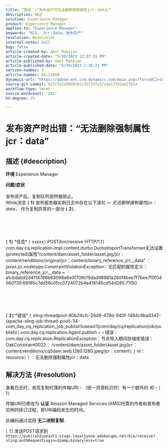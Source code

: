 ```yaml
---
title: “错误：\“发布资产时无法删除强制属性jcr：data\”
description: 描述
solution: Experience Manager
product: Experience Manager
applies-to: "Experience Manager"
keywords: "KCS， Jcr：Data，发布资产"
resolution: Resolution
internal-notes: null
bug: false
article-created-by: Amol Mahajan
article-created-date: "5/30/2023 12:27:31 PM"
article-published-by: Amol Mahajan
article-published-date: "5/30/2023 1:36:21 PM"
version-number: 2
article-number: KA-22090
dynamics-url: "https://adobe-ent.crm.dynamics.com/main.aspx?forceUCI=1&pagetype=entityrecord&etn=knowledgearticle&id=3ca9b754-e5fe-ed11-8f6e-6045bd0065b6"
source-git-commit: 62fcfe2a50d939cc35f3ffe57a4a17f93ae2f614
workflow-type: tm+mt
source-wordcount: '251'
ht-degree: 2%

---
```


# 发布资产时出错：“无法删除强制属性jcr：data”

## 描述 {#description}

<b>环境</b>
Experience Manager


<b>问题/症状</b><br><br>发布资产后，复制队列突然被阻止。 
<br>While消息 <b>`[` 1`]` </b> 发布服务器实例日志中存在以下语句 —  *无法删除强制属性jcr：data，* 作为复制异常的一部分 <b>`[` 2`]` </b>.<br><br> <br><br> <br><br><b>`[` 1`]` </b> \*信息\* `[` xxxxx`]`  POST/bin/receive HTTP/1.1`]`  com.day.cq.replication.impl.content.durbo.DurboImportTransformer无法设置(protected)属性“/content/dam/asset_folder/asset.jpg/jcr：content/renditions/original/jcr：content/binary_reference_jcr__data” ： javax.jcr.nodetype.ConstraintViolationException：无匹配的属性定义： binary_reference_jcr__data = a1cbdabd2d4114766b63098a6e0f709cf9dad98861a260f4bee7f7bee7f0f04560730:69185c7dd58c0fcc0724072b4e418146cd54d285:71150<br><br> <br><br> <br><br><b>`[` 2`]` </b> \*错误\* `[` sling-threadpool-80b24cfc-26d8-479d-940f-1484c9ba9347-(apache-sling-job-thread-pool)-34-com_day_cq_replication_job_publish1useast1(com/day/cq/replication/job/publish)`]`  com.day.cq.replication.Agent.publish `<` `<`  错误：com.day.cq.replication.ReplicationException：节点导入期间存储库错误：OakConstraint0022： /content/dam/asset_folder/asset.jpg/jcr：content/renditions/cq5dam.web.1280.1280.jpeg/jcr：content`[` `[` nt：resource`]` `]` ：无法删除强制属性jcr：data<br>

## 解决方法 {#resolution}


查看日志时，发现复制代理的传输URI - （统一资源标识符）有一个额外的 *和* - `[` 1`]`

传输URI已修改为 <b>认证</b> Amazon Managed Services (AMS)托管的作者和发布者实例的续订过程，即URI编码发生的时间。

此编码通过混用 <b>无二进制复制</b>.



`[` 1`]`  发送POST请求到 `https://publish2useast1.stage.loyaltyone.adobecqms.net/bin/receive?sling:authRequestLogin=1&amp;binaryless=true`
